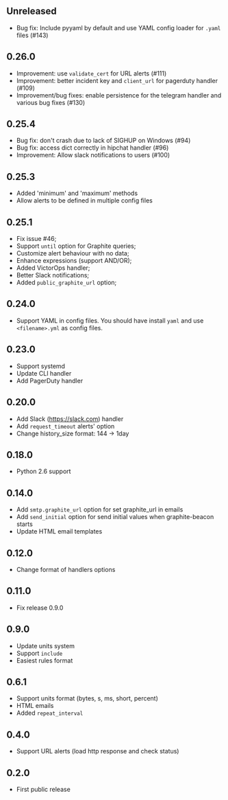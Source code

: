 ## Unreleased

- Bug fix: Include pyyaml by default and use YAML config loader for `.yaml` files (#143)

## 0.26.0

- Improvement: use `validate_cert` for URL alerts (#111)
- Improvement: better incident key and `client_url` for pagerduty handler (#109)
- Improvement/bug fixes: enable persistence for the telegram handler and various bug fixes (#130)

## 0.25.4

- Bug fix: don't crash due to lack of SIGHUP on Windows (#94)
- Bug fix: access dict correctly in hipchat handler (#96)
- Improvement: Allow slack notifications to users (#100)

## 0.25.3

- Added 'minimum' and 'maximum' methods
- Allow alerts to be defined in multiple config files

## 0.25.1

- Fix issue #46;
- Support `until` option for Graphite queries;
- Customize alert behaviour with no data;
- Enhance expressions (support AND/OR);
- Added VictorOps handler;
- Better Slack notifications;
- Added `public_graphite_url` option;

## 0.24.0

- Support YAML in config files.
  You should have install `yaml` and use `<filename>.yml` as config files.

## 0.23.0

- Support systemd
- Update CLI handler
- Add PagerDuty handler

## 0.20.0

- Add Slack (https://slack.com) handler
- Add `request_timeout` alerts' option
- Change history_size format: 144 -> 1day

## 0.18.0

- Python 2.6 support

## 0.14.0

- Add `smtp.graphite_url` option for set graphite_url in emails
- Add `send_initial` option for send initial values when graphite-beacon starts
- Update HTML email templates

## 0.12.0

- Change format of handlers options

## 0.11.0

- Fix release 0.9.0

## 0.9.0

- Update units system
- Support `include`
- Easiest rules format

## 0.6.1

- Support units format (bytes, s, ms, short, percent)
- HTML emails
- Added `repeat_interval`

## 0.4.0

- Support URL alerts (load http response and check status)

## 0.2.0

- First public release
